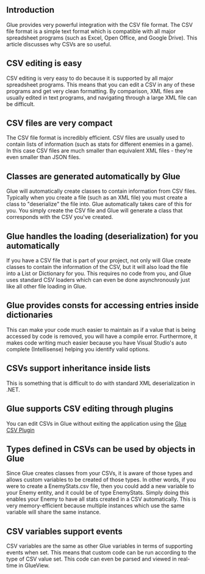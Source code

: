 ## Introduction

Glue provides very powerful integration with the CSV file format. The CSV file format is a simple text format which is compatible with all major spreadsheet programs (such as Excel, Open Office, and Google Drive). This article discusses why CSVs are so useful.

## CSV editing is easy

CSV editing is very easy to do because it is supported by all major spreadsheet programs. This means that you can edit a CSV in any of these programs and get very clean formatting. By comparison, XML files are usually edited in text programs, and navigating through a large XML file can be difficult.

## CSV files are very compact

The CSV file format is incredibly efficient. CSV files are usually used to contain lists of information (such as stats for different enemies in a game). In this case CSV files are much smaller than equivalent XML files - they're even smaller than JSON files.

## Classes are generated automatically by Glue

Glue will automatically create classes to contain information from CSV files. Typically when you create a file (such as an XML file) you must create a class to "deserialize" the file into. Glue automatically takes care of this for you. You simply create the CSV file and Glue will generate a class that corresponds with the CSV you've created.

## Glue handles the loading (deserialization) for you automatically

If you have a CSV file that is part of your project, not only will Glue create classes to contain the information of the CSV, but it will also load the file into a List or Dictionary for you. This requires no code from you, and Glue uses standard CSV loaders which can even be done asynchronously just like all other file loading in Glue.

## Glue provides consts for accessing entries inside dictionaries

This can make your code much easier to maintain as if a value that is being accessed by code is removed, you will have a compile error. Furthermore, it makes code writing much easier because you have Visual Studio's auto complete (Intellisense) helping you identify valid options.

## CSVs support inheritance inside lists

This is something that is difficult to do with standard XML deserialization in .NET.

## Glue supports CSV editing through plugins

You can edit CSVs in Glue without exiting the application using the [Glue CSV Plugin](http://www.gluevault.com/plug/50-csv-editor-plugin-glue)

## Types defined in CSVs can be used by objects in Glue

Since Glue creates classes from your CSVs, it is aware of those types and allows custom variables to be created of those types. In other words, if you were to create a EnemyStats.csv file, then you could add a new variable to your Enemy entity, and it could be of type EnemyStats. Simply doing this enables your Enemy to have all stats created in a CSV automatically. This is very memory-efficient because multiple instances which use the same variable will share the same instance.

## CSV variables support events

CSV variables are the same as other Glue variables in terms of supporting events when set. This means that custom code can be run according to the type of CSV value set. This code can even be parsed and viewed in real-time in GlueView.
